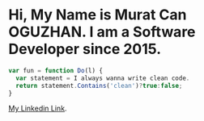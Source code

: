 

# [](#header-1)Hi, My Name is Murat Can OGUZHAN. I am a Software Developer since 2015.

```js
var fun = function Do(l) {
  var statement = I always wanna write clean code.
  return statement.Contains('clean')?true:false;
}
```

[My Linkedin Link](https://www.linkedin.com/in/muratcanoguzhan/).


